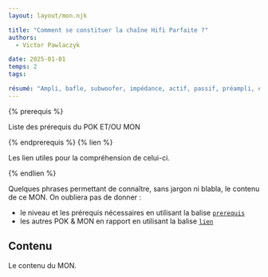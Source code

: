 ```yaml
---
layout: layout/mon.njk

title: "Comment se constituer la chaîne Hifi Parfaite ?"
authors:
  - Victor Pawlaczyk

date: 2025-01-01
temps: 2
tags:

résumé: "Ampli, bafle, subwoofer, impédance, actif, passif, préampli, etc. Vous êtes perdus ? Moi aussi, mais plus pour longtemps"
---
```


{% prerequis %}

Liste des prérequis du POK ET/OU MON

{% endprerequis %}
{% lien %}

Les lien utiles pour la compréhension de celui-ci.

{% endlien %}

Quelques phrases permettant de connaître, sans jargon ni blabla, le contenu de ce MON. On oubliera pas de donner :

- le niveau et les prérequis nécessaires en utilisant la balise [`prerequis`](/cs/contribuer-au-site/#prerequis)
- les autres POK & MON en rapport en utilisant la balise [`lien`](/cs/contribuer-au-site/#lien)

## Contenu

Le contenu du MON.
